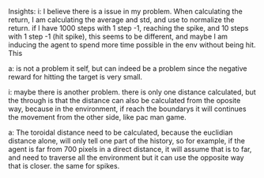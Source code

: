 Insights:
i: I believe there is a issue in my problem. When calculating the return, I am calculating the average and std, and use to normalize the return. if I have 1000 steps with 1 step -1, reaching the spike, and 10 steps with 1 step -1 (hit spike), this seems to be different, and maybe I am inducing the agent to spend more time possible in the env without being hit. This 
    
a: is not a problem it self, but can indeed be a problem since the negative reward for hitting the target is very small.

i: maybe there is another problem. there is only one distance calculated, but the through is that the distance can also be calculated from the oposite way, because in the environment, if reach the boundarys it will continues the movement from the other side, like pac man game.

a: The toroidal distance need to be calculated, because the euclidian distance alone, will only tell one part of the history, so for example, if the agent is far from 700 pixels in a direct distance, it will assume that is to far, and need to traverse all the environment but it can use the opposite way that is closer. the same for spikes.
